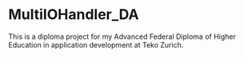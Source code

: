 # MultiIOHandler_DA
This is a diploma project for my Advanced Federal Diploma of Higher Education in application development at Teko Zurich.

